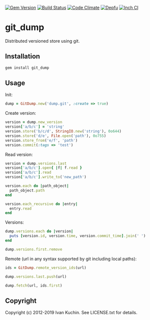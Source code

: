 [![Gem Version](https://img.shields.io/gem/v/git_dump.svg?style=flat)](https://rubygems.org/gems/git_dump)
[![Build Status](https://img.shields.io/travis/toy/git_dump/master.svg?style=flat)](https://travis-ci.org/toy/git_dump)
[![Code Climate](https://img.shields.io/codeclimate/maintainability/toy/git_dump.svg?style=flat)](https://codeclimate.com/github/toy/git_dump)
[![Depfu](https://badges.depfu.com/badges/d6fc5f97912d1efe42933171f333ff16/overview.svg)](https://depfu.com/github/toy/git_dump)
[![Inch CI](https://inch-ci.org/github/toy/git_dump.svg?branch=master&style=flat)](https://inch-ci.org/github/toy/git_dump)

# git_dump

Distributed versioned store using git.

## Installation

```sh
gem install git_dump
```

## Usage

Init:

```rb
dump = GitDump.new('dump.git', :create => true)
```

Create version:

```rb
version = dump.new_version
version['a/b/c'] = 'string'
version.store('b/c/d', StringIO.new('string'), 0o644)
version.store('d/e', File.open('path'), 0o755)
version.store_from('e/f', 'path')
version.commit(:tags => 'test')
```

Read version:

```rb
version = dump.versions.last
version['a/b/c'].open{ |f| f.read }
version['a/b/c'].read
version['a/b/c'].write_to('new_path')

version.each do |path_object|
  path_object.path
end

version.each_recursive do |entry|
  entry.read
end
```

Versions:

```rb
dump.versions.each do |version|
  puts [version.id, version.time, version.commit_time].join(' ')
end

dump.versions.first.remove
```

Remote (url in any syntax supported by git including local paths):

```rb
ids = GitDump.remote_version_ids(url)

dump.versions.last.push(url)

dump.fetch(url, ids.first)
```

## Copyright

Copyright (c) 2012-2019 Ivan Kuchin. See LICENSE.txt for details.
